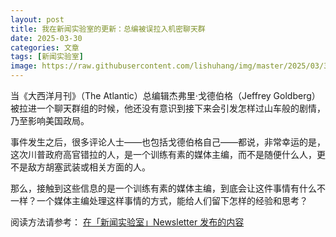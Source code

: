 ```yaml
---
layout: post
title: 我在新闻实验室的更新：总编被误拉入机密聊天群
date: 2025-03-30
categories: 文章
tags: [新闻实验室]
image: https://raw.githubusercontent.com/lishuhang/img/master/2025/03/30/00.png
---
```


当《大西洋月刊》（The Atlantic）总编辑杰弗里·戈德伯格（Jeffrey Goldberg）被拉进一个聊天群组的时候，他还没有意识到接下来会引发怎样过山车般的剧情，乃至影响美国政局。

事件发生之后，很多评论人士——也包括戈德伯格自己——都说，非常幸运的是，这次川普政府高官错拉的人，是一个训练有素的媒体主编，而不是随便什么人，更不是敌方胡塞武装或相关方面的人。

那么，接触到这些信息的是一个训练有素的媒体主编，到底会让这件事情有什么不一样？一个媒体主编处理这样事情的方式，能给人们留下怎样的经验和思考？

阅读方法请参考： [在「新闻实验室」Newsletter 发布的内容](https://mp.weixin.qq.com/s?__biz=MjM5Mjg1ODIxMQ==&mid=2650663077&idx=1&sn=73fda2d6e631686a901b6ae9caf45b69&scene=142#wechat_redirect)